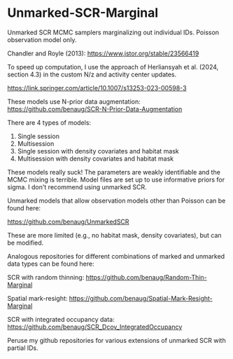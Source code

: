 # Unmarked-SCR-Marginal
Unmarked SCR MCMC samplers marginalizing out individual IDs. Poisson observation model only. 

Chandler and Royle (2013):  https://www.jstor.org/stable/23566419

To speed up computation, I use the approach of Herliansyah et al. (2024, section 4.3) in the custom N/z and activity center updates.

https://link.springer.com/article/10.1007/s13253-023-00598-3

These models use N-prior data augmentation: https://github.com/benaug/SCR-N-Prior-Data-Augmentation

There are 4 types of models: 
1) Single session
2) Multisession
3) Single session with density covariates and habitat mask
4) Multisession with density covariates and habitat mask

These models really suck! The parameters are weakly identifiable and the MCMC mixing is terrible. Model files are set up to use informative priors for sigma. I don't recommend using unmarked SCR.

Unmarked models that allow observation models other than Poisson can be found here:

https://github.com/benaug/UnmarkedSCR

These are more limited (e.g., no habitat mask, density covariates), but can be modified.

Analogous repositories for different combinations of marked and unmarked data types can be found here:

SCR with random thinning: https://github.com/benaug/Random-Thin-Marginal

Spatial mark-resight: https://github.com/benaug/Spatial-Mark-Resight-Marginal

SCR with integrated occupancy data: https://github.com/benaug/SCR_Dcov_IntegratedOccupancy

Peruse my github repositories for various extensions of unmarked SCR with partial IDs.
